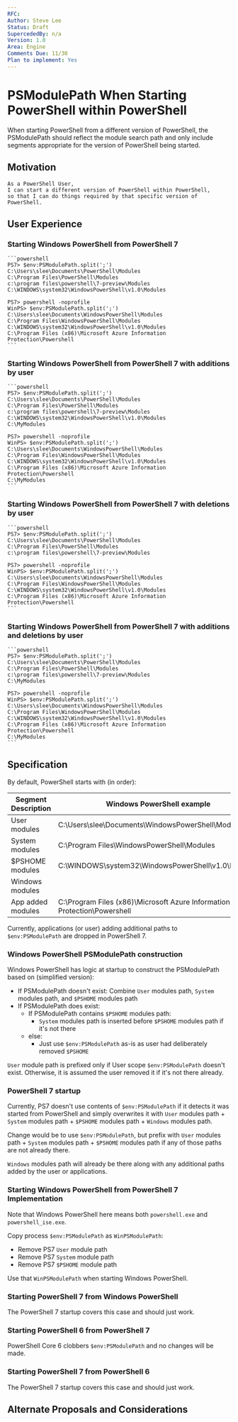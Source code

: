 ```yaml
---
RFC:
Author: Steve Lee
Status: Draft
SupercededBy: n/a
Version: 1.0
Area: Engine
Comments Due: 11/30
Plan to implement: Yes
---
```


# PSModulePath When Starting PowerShell within PowerShell

When starting PowerShell from a different version of PowerShell, the PSModulePath
should reflect the module search path and only include segments appropriate for
the version of PowerShell being started.

## Motivation

    As a PowerShell User,
    I can start a different version of PowerShell within PowerShell,
    so that I can do things required by that specific version of PowerShell.

## User Experience

### Starting Windows PowerShell from PowerShell 7

    ```powershell
    PS7> $env:PSModulePath.split(';')
    C:\Users\slee\Documents\PowerShell\Modules
    C:\Program Files\PowerShell\Modules
    c:\program files\powershell\7-preview\Modules
    C:\WINDOWS\system32\WindowsPowerShell\v1.0\Modules

    PS7> powershell -noprofile
    WinPS> $env:PSModulePath.split(';')
    C:\Users\slee\Documents\WindowsPowerShell\Modules
    C:\Program Files\WindowsPowerShell\Modules
    C:\WINDOWS\system32\WindowsPowerShell\v1.0\Modules
    C:\Program Files (x86)\Microsoft Azure Information Protection\Powershell
    ```

### Starting Windows PowerShell from PowerShell 7 with additions by user

    ```powershell
    PS7> $env:PSModulePath.split(';')
    C:\Users\slee\Documents\PowerShell\Modules
    C:\Program Files\PowerShell\Modules
    c:\program files\powershell\7-preview\Modules
    C:\WINDOWS\system32\WindowsPowerShell\v1.0\Modules
    C:\MyModules

    PS7> powershell -noprofile
    WinPS> $env:PSModulePath.split(';')
    C:\Users\slee\Documents\WindowsPowerShell\Modules
    C:\Program Files\WindowsPowerShell\Modules
    C:\WINDOWS\system32\WindowsPowerShell\v1.0\Modules
    C:\Program Files (x86)\Microsoft Azure Information Protection\Powershell
    C:\MyModules
    ```

### Starting Windows PowerShell from PowerShell 7 with deletions by user

    ```powershell
    PS7> $env:PSModulePath.split(';')
    C:\Users\slee\Documents\PowerShell\Modules
    C:\Program Files\PowerShell\Modules
    c:\program files\powershell\7-preview\Modules

    PS7> powershell -noprofile
    WinPS> $env:PSModulePath.split(';')
    C:\Users\slee\Documents\WindowsPowerShell\Modules
    C:\Program Files\WindowsPowerShell\Modules
    C:\WINDOWS\system32\WindowsPowerShell\v1.0\Modules
    C:\Program Files (x86)\Microsoft Azure Information Protection\Powershell
    ```

### Starting Windows PowerShell from PowerShell 7 with additions and deletions by user

    ```powershell
    PS7> $env:PSModulePath.split(';')
    C:\Users\slee\Documents\PowerShell\Modules
    C:\Program Files\PowerShell\Modules
    c:\program files\powershell\7-preview\Modules
    C:\MyModules

    PS7> powershell -noprofile
    WinPS> $env:PSModulePath.split(';')
    C:\Users\slee\Documents\WindowsPowerShell\Modules
    C:\Program Files\WindowsPowerShell\Modules
    C:\WINDOWS\system32\WindowsPowerShell\v1.0\Modules
    C:\Program Files (x86)\Microsoft Azure Information Protection\Powershell
    C:\MyModules
    ```

## Specification

By default, PowerShell starts with (in order):

| Segment Description | Windows PowerShell example                                               | PowerShell 7 example                              |
|---------------------|--------------------------------------------------------------------------|---------------------------------------------------|
| User modules        | C:\Users\slee\Documents\WindowsPowerShell\Modules                        | C:\Users\slee\Documents\PowerShell\Modules        |
| System modules      | C:\Program Files\WindowsPowerShell\Modules                               | C:\Program Files\PowerShell\Modules               |
| $PSHOME modules     | C:\WINDOWS\system32\WindowsPowerShell\v1.0\Modules                       | c:\program files\powershell\7-preview\Modules     |
| Windows modules     |                                                                          | C:\WINDOWS\system32\WindowsPowerShell\v1.0\Module |
| App added modules   | C:\Program Files (x86)\Microsoft Azure Information Protection\Powershell |                                                   |

Currently, applications (or user) adding additional paths to `$env:PSModulePath` are dropped in PowerShell 7.

### Windows PowerShell PSModulePath construction

Windows PowerShell has logic at startup to construct the PSModulePath based on (simplified version):

- If PSModulePath doesn't exist: Combine `User` modules path, `System` modules path, and `$PSHOME` modules path
- If PSModulePath does exist:
  - If PSModulePath contains `$PSHOME` modules path:
    - `System` modules path is inserted before `$PSHOME` modules path if it's not there
  - else:
    - Just use `$env:PSModulePath` as-is as user had deliberately removed `$PSHOME`

`User` module path is prefixed only if User scope `$env:PSModulePath` doesn't exist.
Otherwise, it is assumed the user removed it if it's not there already.

### PowerShell 7 startup

Currently, PS7 doesn't use contents of `$env:PSModulePath` if it detects it was started from PowerShell
and simply overwrites it with `User` modules path + `System` modules path + `$PSHOME` modules path + `Windows` modules path.

Change would be to use `$env:PSModulePath`, but prefix with `User` modules path + `System` modules path +
`$PSHOME` modules path if any of those paths are not already there.

`Windows` modules path will already be there along with any additional paths added by the user or applications.

### Starting Windows PowerShell from PowerShell 7 Implementation

Note that Windows PowerShell here means both `powershell.exe` and `powershell_ise.exe`.

Copy process `$env:PSModulePath` as `WinPSModulePath`:

- Remove PS7 `User` module path
- Remove PS7 `System` module path
- Remove PS7 `$PSHOME` module path

Use that `WinPSModulePath` when starting Windows PowerShell.

### Starting PowerShell 7 from Windows PowerShell

The PowerShell 7 startup covers this case and should just work.

### Starting PowerShell 6 from PowerShell 7

PowerShell Core 6 clobbers `$env:PSModulePath` and no changes will be made.

### Starting PowerShell 7 from PowerShell 6

The PowerShell 7 startup covers this case and should just work.

## Alternate Proposals and Considerations
